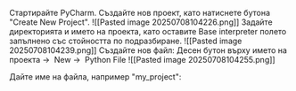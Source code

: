 Стартирайте PyCharm. Създайте нов проект, като натиснете бутона "Create New Project".
![[Pasted image 20250708104226.png]]
  Задайте директорията и името на проекта, като оставите Base interpreter полето запълнено със стойността по подразбиране.
![[Pasted image 20250708104239.png]]
  Създайте нов файл: Десен бутон върху името на проекта ->  New ->  Python File
  ![[Pasted image 20250708104255.png]]
  
Дайте име на файла, например "my_project":